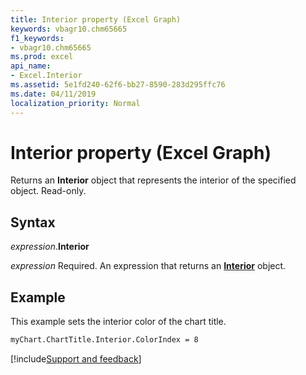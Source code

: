 ```yaml
---
title: Interior property (Excel Graph)
keywords: vbagr10.chm65665
f1_keywords:
- vbagr10.chm65665
ms.prod: excel
api_name:
- Excel.Interior
ms.assetid: 5e1fd240-62f6-bb27-8590-283d295ffc76
ms.date: 04/11/2019
localization_priority: Normal
---
```



# Interior property (Excel Graph)

Returns an **Interior** object that represents the interior of the specified object. Read-only.

## Syntax

_expression_.**Interior**

_expression_ Required. An expression that returns an **[Interior](Excel.Interior-graph-object.md)** object.

## Example

This example sets the interior color of the chart title.

```vb
myChart.ChartTitle.Interior.ColorIndex = 8
```

[!include[Support and feedback](~/includes/feedback-boilerplate.md)]
